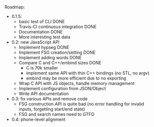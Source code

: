 Roadmap:

- 0.1.5:
  - basic test of CLI DONE
  - Travis-CI continuous integration DONE
  - Documentation DONE
  - More interesting test data
- 0.2: new JavaScript API
  - Implement hypseg DONE
  - Implement FSG creation/setting DONE
  - Implement adding words DONE
  - Compare C and C++/embind sizes DONE
	- C is 70k smaller
	- implement same API with thin C++ bindings (no STL, no argv)
	- embind may be more efficient due to no exporting
  - Wrap C API with JS objects, handle memory management
  - Implement configuration from JSON/Object
  - Write API documentation
- 0.3: fix various APIs and remove code
  - FSG construction API is quite bad (no error handling for invalid
	inputs, forgetting start/end state)
  - FSG and search names need to GTFO
- 0.4: phone-level alignment
